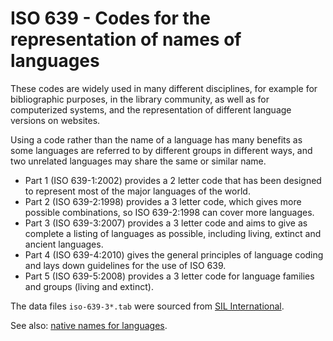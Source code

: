 # ISO 639 - Codes for the representation of names of languages

These codes are widely used in many different disciplines, for example for 
bibliographic purposes, in the library community, as well as for computerized 
systems, and the representation of different language versions on websites.

Using a code rather than the name of a language has many benefits as some 
languages are referred to by different groups in different ways, and two 
unrelated languages may share the same or similar name.

* Part 1 (ISO 639-1:2002) provides a 2 letter code that has been designed 
  to represent most of the major languages of the world.
* Part 2 (ISO 639-2:1998) provides a 3 letter code, which gives more possible 
  combinations, so ISO 639-2:1998 can cover more languages.
* Part 3 (ISO 639-3:2007) provides a 3 letter code and aims to give as complete 
  a listing of languages as possible, including living, extinct and ancient languages.
* Part 4 (ISO 639-4:2010) gives the general principles of language coding and 
  lays down guidelines for the use of ISO 639.
* Part 5 (ISO 639-5:2008) provides a 3 letter code for language families 
  and groups (living and extinct).

The data files `iso-639-3*.tab` were sourced from
[SIL International](https://iso639-3.sil.org/code_tables/download_tables).

See also: [native names for languages](https://www.omniglot.com/language/names.htm).